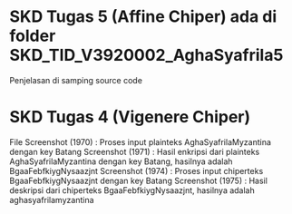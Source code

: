 # SKD Tugas 5 (Affine Chiper) ada di folder SKD_TID_V3920002_AghaSyafrila5
Penjelasan di samping source code
# SKD Tugas 4 (Vigenere Chiper)
File Screenshot (1970) : Proses input plainteks AghaSyafrilaMyzantina dengan key Batang
Screenshot (1971) : Hasil enkripsi dari plainteks AghaSyafrilaMyzantina dengan key Batang, hasilnya adalah BgaaFebfkiygNysaazjnt
Screenshot (1974) : Proses input chiperteks BgaaFebfkiygNysaazjnt dengan key Batang
Screenshot (1975) : Hasil deskripsi dari chiperteks BgaaFebfkiygNysaazjnt, hasilnya adalah aghasyafrilamyzantina
